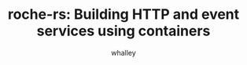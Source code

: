 ---
    title: 'roche-rs: Building HTTP and event services using containers'
    pubDate: 2021-02-02
    description: 'Anton Whalley demonstrates roche-rs, his tool and framework for building containerized Rust web applications.'
    author: 'whalley'
    image:
        src: ''
        alt: ''
    video_url: 'https://youtu.be/Q3t8Ahh4BbA?si=Xjnyv1GTWQOuuhHG'
    tags: ["Rust","2021","HTTP","Docker","roche"]
    event_location: 'Online'
    slides_url: NULL
---